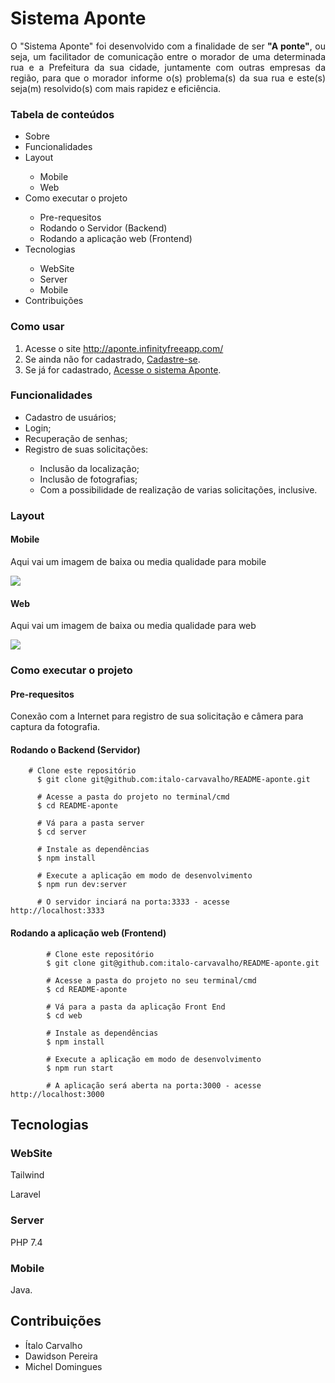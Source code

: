 # Sistema Aponte
<p align= "justify">O "Sistema Aponte" foi desenvolvido com a finalidade de ser <strong>"A ponte"</strong>, ou seja, um facilitador de comunicação entre o morador de uma determinada rua e a Prefeitura da sua cidade, juntamente com outras empresas da região, para que o morador informe o(s) problema(s) da sua rua e este(s) seja(m) resolvido(s) com mais rapidez e eficiência. </p>		
<h3>Tabela de conteúdos</h3>
		<ul>
			<li>Sobre</li>
			<li>Funcionalidades</li>
			<li>Layout</li>
				<ul>
					<li>Mobile</li>
					<li>Web</li>
				</ul>
			<li>Como executar o projeto</li>
				<ul>
					<li>Pre-requesitos</li>
					<li>Rodando o Servidor (Backend)</li>
					<li>Rodando a aplicação web (Frontend)</li>
				</ul>	
			<li>Tecnologias</li>
				<ul>
					<li>WebSite</li>
					<li>Server</li>
					<li>Mobile</li>
				</ul>
			<li>Contribuições</li>
		</ul>
<h3>Como usar</h3>
			<ol>
				<li>Acesse o site
					<a href="http://aponte.infinityfreeapp.com/" target="_blank">http://aponte.infinityfreeapp.com/</a>
				</li>
				<li>Se ainda não for cadastrado, 
					<a href="http://aponte.infinityfreeapp.com/register.php" target="_blank">Cadastre-se</a>.
				</li>
				<li>Se já for cadastrado, 
					<a href="http://aponte.infinityfreeapp.com/login.php" target="_blank">Acesse o sistema Aponte</a>.
				</li>
			</ol>
<h3>Funcionalidades</h3>
			<ul>
				<li>Cadastro de usuários;</li>
				<li>Login;</li>
				<li>Recuperação de senhas;</li>
				<li>Registro de suas solicitações:</li>
					<ul>
						<li>Inclusão da localização;</li>
						<li>Inclusão de fotografias;</li>
						<li>Com a possibilidade de realização de varias solicitações, inclusive.</li>
					</ul>
			</ul>
<h3>Layout</h3>
			<h4>Mobile</h4>
				<p>Aqui vai um imagem de baixa ou media qualidade para mobile</p>
				<img src="asdf">
			<h4>Web</h4>
				<p>Aqui vai um imagem de baixa ou media qualidade para web</p>
				<img src="asdf">
		<h3>Como executar o projeto</h3>
			<h4>Pre-requesitos</h4>
				<p>Conexão com a Internet para registro de sua solicitação e câmera para captura da fotografia.</p>
			<h4>Rodando o Backend (Servidor)</h4>
		
	    # Clone este repositório
		  $ git clone git@github.com:italo-carvavalho/README-aponte.git

		  # Acesse a pasta do projeto no terminal/cmd
		  $ cd README-aponte

		  # Vá para a pasta server
		  $ cd server

		  # Instale as dependências
		  $ npm install

		  # Execute a aplicação em modo de desenvolvimento
		  $ npm run dev:server

		  # O servidor inciará na porta:3333 - acesse http://localhost:3333 
<h4>Rodando a aplicação web (Frontend)</h4>

			# Clone este repositório
			$ git clone git@github.com:italo-carvavalho/README-aponte.git

			# Acesse a pasta do projeto no seu terminal/cmd
			$ cd README-aponte

			# Vá para a pasta da aplicação Front End
			$ cd web

			# Instale as dependências
			$ npm install

			# Execute a aplicação em modo de desenvolvimento
			$ npm run start

			# A aplicação será aberta na porta:3000 - acesse http://localhost:3000
<h2>Tecnologias</h2>
<h3>WebSite</h3>
			<p>Tailwind</p>
			<p>Laravel</p>
			<h3>Server</h3>
			<p>PHP 7.4</p>
			<h3>Mobile</h3>
			<p>Java.</p>
		<h2>Contribuições</h2>
		<ul>
			<li>Ítalo Carvalho</li>
			<li>Dawidson Pereira</li>
			<li>Michel Domingues</li>
		</ul>
	</body>
</html>
